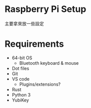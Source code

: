 # Raspberry Pi Setup

主要拿來放一些設定

# Requirements

- 64-bit OS
  - Bluetooth keyboard & mouse
- Dot files
- Git
- VS code
  - Plugins/extensions?
- Rust
- Python 3
- YubiKey

